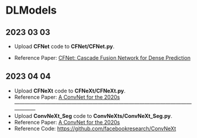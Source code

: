 # DLModels
## 2023 03 03
+ Upload **CFNet** code to **CFNet/CFNet.py**.

+ Reference Paper: [CFNet: Cascade Fusion Network for Dense Prediction](https://arxiv.org/abs/2302.06052)

## 2023 04 04
+ Upload **CFNeXt** code to **CFNeXt/CFNeXt.py**.
+ Reference Paper: [A ConvNet for the 2020s](https://arxiv.org/pdf/2201.03545.pdf)
——————————————————————————————————————
+ Upload **ConvNeXt_Seg** code to **ConvNeXts/ConvNeXt_Seg.py**.
+ Reference Paper: [A ConvNet for the 2020s](https://arxiv.org/pdf/2201.03545.pdf)
+ Reference Code: https://github.com/facebookresearch/ConvNeXt
